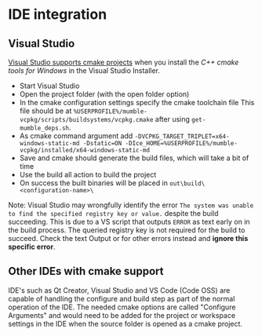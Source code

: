 # IDE integration

## Visual Studio

[Visual Studio supports cmake projects](https://docs.microsoft.com/en-us/cpp/build/cmake-projects-in-visual-studio?view=vs-2019) when you install the
*C++ cmake tools for Windows* in the Visual Studio Installer.

* Start Visual Studio
* Open the project folder (with the open folder option)
* In the cmake configuration settings specify the cmake toolchain file
  This file should be at `%USERPROFILE%/mumble-vcpkg/scripts/buildsystems/vcpkg.cmake` after using `get-mumble_deps.sh`.
* As cmake command argument add `-DVCPKG_TARGET_TRIPLET=x64-windows-static-md -Dstatic=ON -DIce_HOME=%USERPROFILE%/mumble-vcpkg/installed/x64-windows-static-md`
* Save and cmake should generate the build files, which will take a bit of time
* Use the build all action to build the project
* On success the built binaries will be placed in `out\build\<configuration-name>\`

Note: Visual Studio may wrongfully identify the error `The system was unable to find the specified registry key or value.` despite the build
succeeding. This is due to a VS script that outputs `ERROR` as text early on in the build process. The queried registry key is not required for the
build to succeed. Check the text Output or for other errors instead and **ignore this specific error**.

## Other IDEs with cmake support

IDE's such as Qt Creator, Visual Studio and VS Code (Code OSS) are capable of handling the configure and build step as part of the normal operation of
the IDE. The needed cmake options are called "Configure Arguments" and would need to be added for the project or workspace settings in the IDE when
the source folder is opened as a cmake project.

